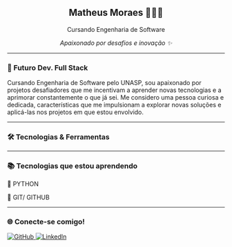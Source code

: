 <div align="center">
  <h2> Matheus Moraes 👩🏻‍💻</h2>
  <p>Cursando Engenharia de Software</p>
  <p><i>Apaixonado por desafios e inovação ✨</i></p>
</div>

---

### 🚀 Futuro Dev. Full Stack


Cursando Engenharia de Software pelo UNASP, sou apaixonado por projetos desafiadores que me incentivam a aprender novas tecnologias e a aprimorar constantemente o que já sei. Me considero uma pessoa curiosa e dedicada, características que me impulsionam a explorar novas soluções e aplicá-las nos projetos em que estou envolvido.

---

### 🛠️ Tecnologias & Ferramentas

<div align="center">

</div>

---

### 📚 Tecnologias que estou aprendendo


<p>📖 PYTHON </p>
<p>📖 GIT/ GITHUB</p>

---

### 🌐 Conecte-se comigo!

<div>
  <a href="https://github.com/mmooraes" alvo="_em blank">
    <img src="https://img.shields.io/badge/GitHub-%2312100E.svg?style=for-the-badge&logo=github&logoColor=white" alt="GitHub"/>
  </a>
  <a href="https://www.linkedin.com/in/matheus-moraess/" target="_blank">
    <img src="https://img.shields.io/badge/LinkedIn-%230077B5.svg?style=for-the-badge&logo=linkedin&logoColor=white" alt="LinkedIn"/>
  </a>
</div>
